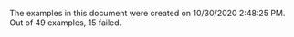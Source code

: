 
The examples in this document were created on 10/30/2020 2:48:25 PM. 
Out of 49 examples,
15 failed.

